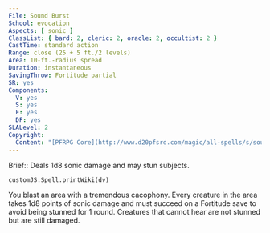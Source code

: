 ```yaml
---
File: Sound Burst
School: evocation
Aspects: [ sonic ]
ClassList: { bard: 2, cleric: 2, oracle: 2, occultist: 2 }
CastTime: standard action
Range: close (25 + 5 ft./2 levels)
Area: 10-ft.-radius spread
Duration: instantaneous
SavingThrow: Fortitude partial
SR: yes
Components:
  V: yes
  S: yes
  F: yes
  DF: yes
SLALevel: 2
Copyright:
  Content: "[PFRPG Core](http://www.d20pfsrd.com/magic/all-spells/s/sound-burst)"
---
```

Brief:: Deals 1d8 sonic damage and may stun subjects.

```dataviewjs
customJS.Spell.printWiki(dv)
```

You blast an area with a tremendous cacophony. Every creature in the area takes 1d8 points of sonic damage and must succeed on a Fortitude save to avoid being stunned for 1 round. Creatures that cannot hear are not stunned but are still damaged.
